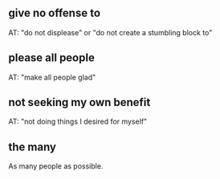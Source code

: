 ## give no offense to ##

AT: "do not displease" or "do not create a stumbling block to"

## please all people ##

AT: "make all people glad"

## not seeking my own benefit ##

AT: "not doing things I desired for myself"

## the many ##

As many people as possible.
